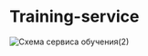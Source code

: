# Training-service
![Схема сервиса обучения(2)](https://github.com/user-attachments/assets/08c74a72-2095-4951-add1-1f2848565793)
